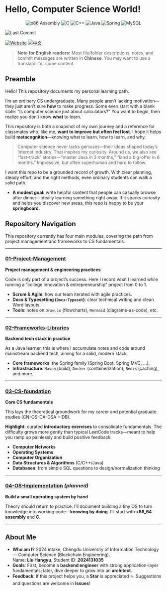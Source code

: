 # Hello, Computer Science World!

<p align="center">
  <img src="https://img.shields.io/badge/x86%20Assembly-007AC7?style=for-the-badge&logo=intel&logoColor=white" alt="x86 Assembly">
  <img src="https://img.shields.io/badge/C-00599C?style=for-the-badge&logo=c&logoColor=white" alt="C">
  <img src="https://img.shields.io/badge/C%2B%2B-00599C?style=for-the-badge&logo=cplusplus&logoColor=white" alt="C++">
  <img src="https://img.shields.io/badge/Java-ED8B00?style=for-the-badge&logo=openjdk&logoColor=white" alt="Java">
  <img src="https://img.shields.io/badge/Spring-6DB33F?style=for-the-badge&logo=spring&logoColor=white" alt="Spring">
  <img src="https://img.shields.io/badge/MySQL-4479A1?style=for-the-badge&logo=mysql&logoColor=white" alt="MySQL">
</p>

<p>
  <img src="https://img.shields.io/github/last-commit/LiuHangyuWE/software-projects-learning-notes" alt="Last Commit">
</p>

[![Website](https://img.shields.io/badge/Website-Open-blue?style=for-the-badge)](https://LiuHangyuWE.github.io/software-projects-learning-notes/)
[![中文](https://img.shields.io/badge/文档-中文-brightgreen?style=for-the-badge)](./README.md)

> **Note for English readers:** Most file/folder descriptions, notes, and commit messages are written in **Chinese**. You may want to use a translator for some content.

## Preamble

Hello! This repository documents my personal learning path.

I’m an ordinary CS undergraduate. Many people aren’t lacking motivation—they just aren’t sure **how** to make progress. Some even start with a blank slate: “Is computer science just about calculators?” You want to begin, then realize you don’t know **what** to learn.

This repository is both a snapshot of my own journey and a reference for classmates who, like me, **want to improve but often feel lost**. I hope it helps build **metacognition**—knowing what to learn, how to learn, and why.

> Computer science never lacks geniuses—their ideas shaped today’s Internet industry. That inspires my curiosity. Around us, we also see “fast-track” stories—“master Java in 3 months,” “land a big-offer in 6 months.” Impressive, but often superhuman and hard to follow.

I want this repo to be a grounded record of growth. With clear planning, steady effort, and the right methods, even ordinary students can walk a solid path.

- **A modest goal:** write helpful content that people can casually browse after dinner—ideally learning something right away. If it sparks curiosity and helps you discover new areas, this repo is happy to be your **springboard**.

## Repository Navigation

This repository currently has four main modules, covering the path from project management and frameworks to CS fundamentals.

---

### [01-Project-Management](./01-Project-Management)
**Project management & engineering practices**

Code is only part of a project’s success. Here I record what I learned while running a “college innovation & entrepreneurship” project from 0 to 1.

* **Scrum & Agile**: how our team iterated with agile practices.
* **Docs & Typesetting (`Docx-Typeset`)**: clear technical writing and clean Word layouts.
* **Tools**: notes on `Draw.io` (flowcharts), `Mermaid` (diagrams-as-code), etc.

---

### [02-Frameworks-Libraries](./02-Frameworks-Libraries)
**Backend tech stack in practice**

As a Java learner, this is where I accumulate notes and code around mainstream backend tech, aiming for a solid, modern stack.

* **Core frameworks**: the Spring family (Spring Boot, Spring MVC, …).
* **Infrastructure**: `Maven` (build), `Docker` (containerization), `Redis` (caching), and more.

---

### [03-CS-foundation](./03-CS-foundation)
**Core CS fundamentals**

This lays the theoretical groundwork for my career and potential graduate studies (CN-OS-CA-DSA + DB).

**Highlight**: curated **introductory exercises** to consolidate fundamentals. The difficulty grows more gently than typical LeetCode tracks—meant to help you ramp up painlessly and build positive feedback.

* **Computer Networks**
* **Operating Systems**
* **Computer Organization** 
* **Data Structures & Algorithms** (C/C++/Java)
* **Databases**: from simple SQL questions to design/normalization thinking

---

### [04-OS-Implementation](./04-OS-Implementation) *(planned)*
**Build a small operating system by hand**

Theory should return to practice. I’ll document building a tiny OS to turn knowledge into working code—**knowing by doing**. I’ll start with **x86_64 assembly** and **C**.

---

## About Me

* **Who am I?** 2024 intake, Chengdu University of Information Technology — Computer Science (Blockchain Engineering).  
  Name: **Liu Hangyu**, Student ID: **2024131035**
* **Goals**: First, become a **backend engineer** with strong application-layer fundamentals; later, dive deeper to grow into an **architect**.
* **Feedback**: If this project helps you, a **Star** is appreciated ⭐. Suggestions and questions are welcome in **Issues**!
